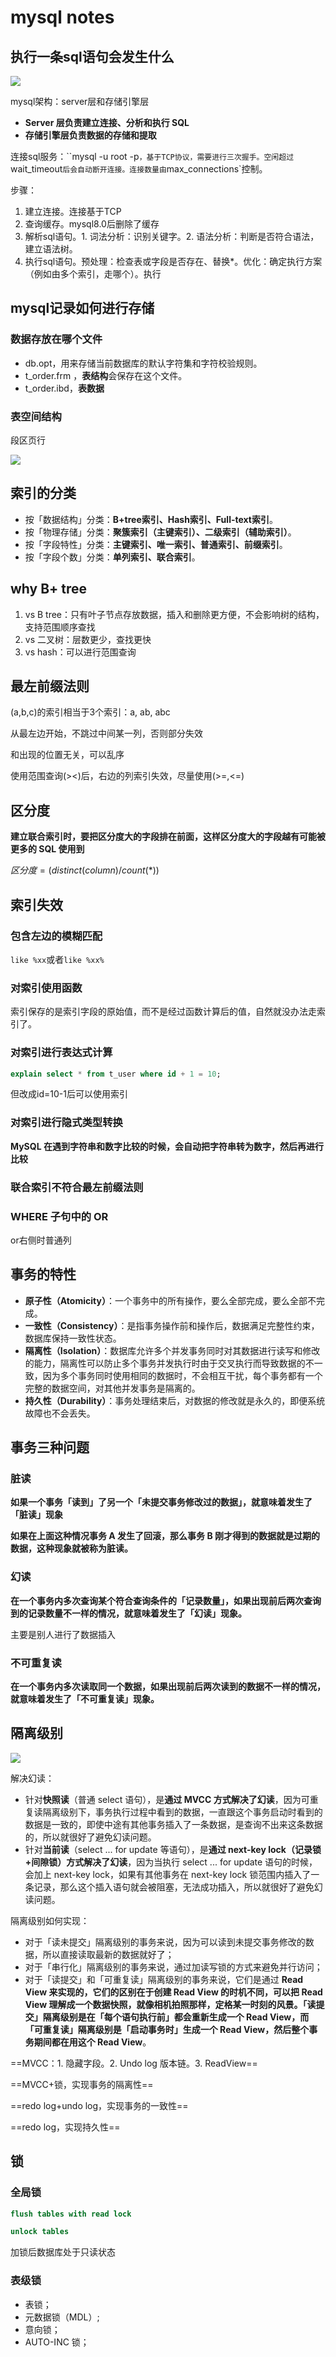 # mysql notes

## 执行一条sql语句会发生什么

![](./imgs/mysql查询流程.webp)

mysql架构：server层和存储引擎层

* **Server 层负责建立连接、分析和执行 SQL**
* **存储引擎层负责数据的存储和提取**

连接sql服务：``mysql -u root -p`，基于TCP协议，需要进行三次握手。空闲超过`wait_timeout`后会自动断开连接。连接数量由`max_connections`控制。

步骤：

1. 建立连接。连接基于TCP
2. 查询缓存。mysql8.0后删除了缓存
3. 解析sql语句。1. 词法分析：识别关键字。2. 语法分析：判断是否符合语法，建立语法树。
4. 执行sql语句。预处理：检查表或字段是否存在、替换*。优化：确定执行方案（例如由多个索引，走哪个）。执行

## mysql记录如何进行存储

### 数据存放在哪个文件

* db.opt，用来存储当前数据库的默认字符集和字符校验规则。
* t_order.frm ，**表结构**会保存在这个文件。
* t_order.ibd，**表数据**

### 表空间结构

段区页行

![](./imgs/表空间结构.drawio.webp)

## 索引的分类

- 按「数据结构」分类：**B+tree索引、Hash索引、Full-text索引**。
- 按「物理存储」分类：**聚簇索引（主键索引）、二级索引（辅助索引）**。
- 按「字段特性」分类：**主键索引、唯一索引、普通索引、前缀索引**。
- 按「字段个数」分类：**单列索引、联合索引**。

## why B+ tree

1. vs B tree：只有叶子节点存放数据，插入和删除更方便，不会影响树的结构，支持范围顺序查找
2. vs 二叉树：层数更少，查找更快
3. vs hash：可以进行范围查询

## 最左前缀法则

(a,b,c)的索引相当于3个索引：a, ab, abc

从最左边开始，不跳过中间某一列，否则部分失效

和出现的位置无关，可以乱序

使用范围查询(><)后，右边的列索引失效，尽量使用(>=,<=)

## 区分度

**建立联合索引时，要把区分度大的字段排在前面，这样区分度大的字段越有可能被更多的 SQL 使用到**

$区分度=(distinct(column)/count(*))$

## 索引失效

### 包含左边的模糊匹配

`like %xx`或者`like %xx%`

### 对索引使用函数

索引保存的是索引字段的原始值，而不是经过函数计算后的值，自然就没办法走索引了。

### 对索引进行表达式计算

```sql
explain select * from t_user where id + 1 = 10;
```

但改成id=10-1后可以使用索引

### 对索引进行隐式类型转换

**MySQL 在遇到字符串和数字比较的时候，会自动把字符串转为数字，然后再进行比较**

### 联合索引不符合最左前缀法则

### WHERE 子句中的 OR

or右侧时普通列

## 事务的特性

- **原子性（Atomicity）**：一个事务中的所有操作，要么全部完成，要么全部不完成。
- **一致性（Consistency）**：是指事务操作前和操作后，数据满足完整性约束，数据库保持一致性状态。
- **隔离性（Isolation）**：数据库允许多个并发事务同时对其数据进行读写和修改的能力，隔离性可以防止多个事务并发执行时由于交叉执行而导致数据的不一致，因为多个事务同时使用相同的数据时，不会相互干扰，每个事务都有一个完整的数据空间，对其他并发事务是隔离的。
- **持久性（Durability）**：事务处理结束后，对数据的修改就是永久的，即便系统故障也不会丢失。

## 事务三种问题

### 脏读

**如果一个事务「读到」了另一个「未提交事务修改过的数据」，就意味着发生了「脏读」现象**

**如果在上面这种情况事务 A 发生了回滚，那么事务 B 刚才得到的数据就是过期的数据，这种现象就被称为脏读。**

### 幻读

**在一个事务内多次查询某个符合查询条件的「记录数量」，如果出现前后两次查询到的记录数量不一样的情况，就意味着发生了「幻读」现象。**

主要是别人进行了数据插入

### 不可重复读

**在一个事务内多次读取同一个数据，如果出现前后两次读到的数据不一样的情况，就意味着发生了「不可重复读」现象。**

## 隔离级别

![](./imgs/隔离级别.webp)

解决幻读：

- 针对**快照读**（普通 select 语句），是**通过 MVCC 方式解决了幻读**，因为可重复读隔离级别下，事务执行过程中看到的数据，一直跟这个事务启动时看到的数据是一致的，即使中途有其他事务插入了一条数据，是查询不出来这条数据的，所以就很好了避免幻读问题。
- 针对**当前读**（select ... for update 等语句），是**通过 next-key lock（记录锁+间隙锁）方式解决了幻读**，因为当执行 select ... for update 语句的时候，会加上 next-key lock，如果有其他事务在 next-key lock 锁范围内插入了一条记录，那么这个插入语句就会被阻塞，无法成功插入，所以就很好了避免幻读问题。

隔离级别如何实现：

- 对于「读未提交」隔离级别的事务来说，因为可以读到未提交事务修改的数据，所以直接读取最新的数据就好了；
- 对于「串行化」隔离级别的事务来说，通过加读写锁的方式来避免并行访问；
- 对于「读提交」和「可重复读」隔离级别的事务来说，它们是通过 **Read View **来实现的，它们的区别在于创建 Read View 的时机不同，可以把 Read View 理解成一个数据快照，就像相机拍照那样，定格某一时刻的风景。**「读提交」隔离级别是在「每个语句执行前」都会重新生成一个 Read View，而「可重复读」隔离级别是「启动事务时」生成一个 Read View，然后整个事务期间都在用这个 Read View**。

==MVCC：1. 隐藏字段。2. Undo log 版本链。3. ReadView==

==MVCC+锁，实现事务的隔离性==

==redo log+undo log，实现事务的一致性==

==redo log，实现持久性==

## 锁

### 全局锁

```sql
flush tables with read lock
```

```sql
unlock tables
```

加锁后数据库处于只读状态

### 表级锁

- 表锁；
- 元数据锁（MDL）;
- 意向锁；
- AUTO-INC 锁；